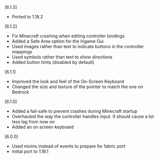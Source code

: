 [6.1.3]
- Ported to 1.18.2

[6.1.2]
- Fix Minecraft crashing when editing controller bindings
- Added a Safe Area option for the Ingame Gui
- Used images rather than text to indicate buttons in the controller mappings
- Used symbols rather than text to show directions
- Added button hints (disabled by default)

[6.1.1] 
- Improved the look and feel of the On-Screen Keyboard
- Changed the size and texture of the pointer to match the one on Bedrock

[6.1.0]
- Added a fail-safe to prevent crashes during Minecraft startup
- Overhauled the way the controller handles input. It should cause a lot less lag from now on
- Added an on screen keyboard

[6.0.0]
- Used mixins instead of events to prepare for fabric port
- Initial port to 1.18.1